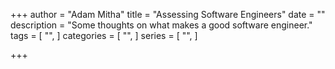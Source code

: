 +++
author = "Adam Mitha"
title = "Assessing Software Engineers"
date = ""
description = "Some thoughts on what makes a good software engineer."
tags = [
    "",
]
categories = [
    "",
]
series = [
  "",
]

+++